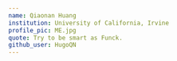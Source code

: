 ```yaml
---
name: Qiaonan Huang
institution: University of California, Irvine
profile_pic: ME.jpg
quote: Try to be smart as Funck.
github_user: HugoQN
---
```

